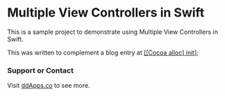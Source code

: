# Multiple View Controllers in Swift
This is a sample project to demonstrate using Multiple View Controllers in Swift.



This was written to complement a blog entry at [[[Cocoa alloc] init]](http://cocoaallocinit.com/2015/03/22/implementing-multiple-view-controllers-in-swift/);

### Support or Contact
Visit [ddApps.co](http://ddapps.co) to see more.

